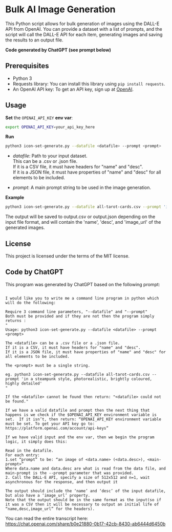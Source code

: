 
# Bulk AI Image Generation

This Python script allows for bulk generation of images using the DALL-E API from OpenAI. You can provide a dataset with a list of prompts, and the script will call the DALL-E API for each item, generating images and saving the results to an output file.

**Code generated by ChatGPT (see prompt below)**

## Prerequisites

- Python 3
- Requests library: You can install this library using `pip install requests`.
- An OpenAI API key: To get an API key, sign up at [OpenAI](https://platform.openai.com/account/api-keys).

## Usage

**Set** the `OPENAI_API_KEY` **env var**:

```sh
export OPENAI_API_KEY=your_api_key_here
```

**Run**


```sh
python3 icon-set-generate.py --datafile <datafile> --prompt <prompt>
```

* *datafile*: Path to your input dataset.    
This can be a .csv or .json file.    
If it is a CSV file, it must have headers for "name" and "desc".    
If it is a JSON file, it must have properties of "name" and "desc" for all elements to be included.    

* *prompt*: A main prompt string to be used in the image generation.

**Example**

```sh
python3 icon-set-generate.py --datafile all-tarot-cards.csv --prompt 'in a steampunk style, photorealistic, brightly coloured, highly detailed'
```

The output will be saved to output.csv or output.json depending on the input file format, and will contain the 'name', 'desc', and 'image_url' of the generated images.

## License
This project is licensed under the terms of the MIT license.

## Code by ChatGPT

This program was generated by ChatGPT based on the following prompt:

```

I would like you to write me a command line program in python which will do the following:

Require 3 command line parameters, "--datafile" and "--prompt"
Both must be provided and if they are not then the program simply returns :
"
Usage: python3 icon-set-generate.py --datafile <datafile> --prompt <prompt>

The <datafile> can be a .csv file or a .json file.
If it is a CSV, it must have headers for "name" and "desc".
If it is a JSON file, it must have properties of "name" and "desc" for all elements to be included.

The <prompt> must be a single string.

eg. python3 icon-set-generate.py --datafile all-tarot-cards.csv --prompt 'in a steampunk style, photorealistic, brightly coloured, highly detailed'
"

If the <datafile> cannot be found then return: "<datafile> could not be found."

If we have a valid datafile and prompt then the next thing that happens is we check if the $OPENAI_API_KEY environment variable is set.  If it isn’t, then return: “OPENAI_API_KEY environment variable must be set. To get your API key go to: https://platform.openai.com/account/api-keys”

If we have valid input and the env var, then we begin the program logic, it simply does this:

Read in the datafile.
For each entry:
1.set “prompt” to be: “an image of <data.name> (<data.desc>), <main-prompt>”
Where data.name and data.desc are what is read from the data file, and main-prompt is the --prompt parameter that was provided.
2. Call the DALL-E API, specify a size of 512x512 and n=1, wait asynchronous for the response, and then output it

The output should include the ‘name’ and ‘desc’ of the input datafile, but also have a ‘image_url’ property.
Note that the output should be in the same format as the input(so if it was a CSV then it will be necessary to output an initial life of “name,desc,image_url” for the headers).
```

You can read the entire transcript here: https://chat.openai.com/share/b0e21880-0b17-42cb-8430-ab6444d6450b

